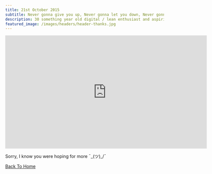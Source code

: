 ```yaml
---
title: 21st October 2015
subtitle: Never gonna give you up, Never gonna let you down, Never gonna run around and desert you - Go on unmute it! 👇🔇
description: 30 something year old digital / lean enthusiast and aspiring chef. 18+ years experience in operations, digitalization, cost reduction and project management.
featured_image: /images/headers/header-thanks.jpg
---
```

<iframe src="http://player.vimeo.com/video/520710313?autoplay=1&loop=1&autopause=0&muted=1" width="640" height="360" frameborder="0" allow="autoplay; fullscreen" allowfullscreen></iframe>

Sorry, I know you were hoping for more  ¯\_(ツ)_/¯

<p><a href="/" class="button button--large">Back To Home</a></p>
